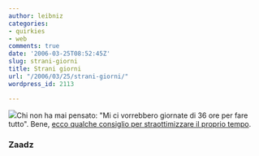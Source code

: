 ```yaml
---
author: leibniz
categories:
- quirkies
- web
comments: true
date: '2006-03-25T08:52:45Z'
slug: strani-giorni
title: Strani giorni
url: "/2006/03/25/strani-giorni/"
wordpress_id: 2113

---
```

![](http://www.thewoundandwound.com/images/vinyls/042404/Kali.gif)Chi non ha mai pensato: "Mi ci vorrebbero giornate di 36 ore per fare tutto". Bene, [ecco qualche consiglio per straottimizzare il proprio tempo](http://jon.zaadz.com/blog/2006/3/how_to_have_a_36_hour_day).


### Zaadz
